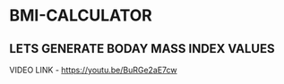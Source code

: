 # BMI-CALCULATOR

## LETS GENERATE BODAY MASS INDEX VALUES

VIDEO LINK - https://youtu.be/BuRGe2aE7cw
